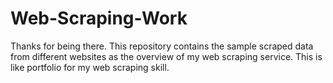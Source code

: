 # Web-Scraping-Work
Thanks for being there.
 This repository contains the sample scraped data from different websites as the overview of my web scraping service.
This is like portfolio for my web scraping skill.
